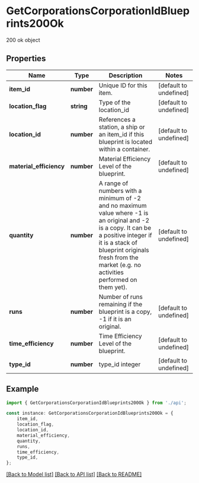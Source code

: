 # GetCorporationsCorporationIdBlueprints200Ok

200 ok object

## Properties

Name | Type | Description | Notes
------------ | ------------- | ------------- | -------------
**item_id** | **number** | Unique ID for this item. | [default to undefined]
**location_flag** | **string** | Type of the location_id | [default to undefined]
**location_id** | **number** | References a station, a ship or an item_id if this blueprint is located within a container. | [default to undefined]
**material_efficiency** | **number** | Material Efficiency Level of the blueprint. | [default to undefined]
**quantity** | **number** | A range of numbers with a minimum of -2 and no maximum value where -1 is an original and -2 is a copy. It can be a positive integer if it is a stack of blueprint originals fresh from the market (e.g. no activities performed on them yet). | [default to undefined]
**runs** | **number** | Number of runs remaining if the blueprint is a copy, -1 if it is an original. | [default to undefined]
**time_efficiency** | **number** | Time Efficiency Level of the blueprint. | [default to undefined]
**type_id** | **number** | type_id integer | [default to undefined]

## Example

```typescript
import { GetCorporationsCorporationIdBlueprints200Ok } from './api';

const instance: GetCorporationsCorporationIdBlueprints200Ok = {
    item_id,
    location_flag,
    location_id,
    material_efficiency,
    quantity,
    runs,
    time_efficiency,
    type_id,
};
```

[[Back to Model list]](../README.md#documentation-for-models) [[Back to API list]](../README.md#documentation-for-api-endpoints) [[Back to README]](../README.md)
